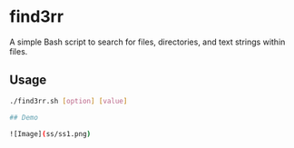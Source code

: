 # find3rr

A simple Bash script to search for files, directories, and text strings within files.

## Usage

```sh
./find3rr.sh [option] [value]

## Demo

![Image](ss/ss1.png)
